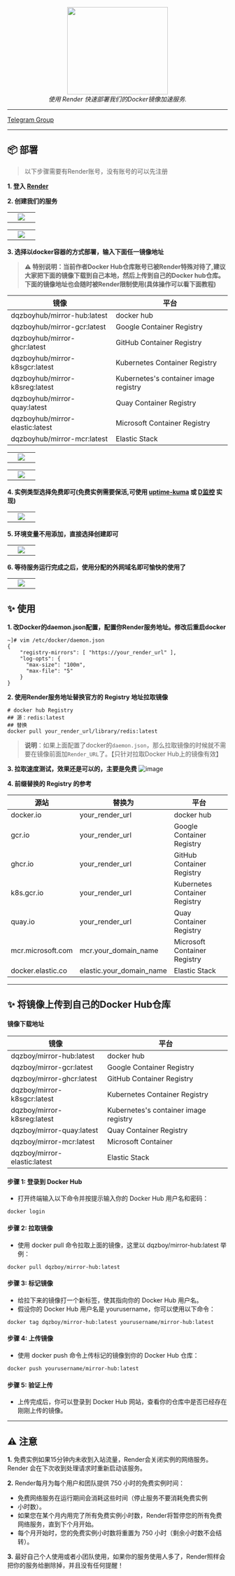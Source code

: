 <div style="text-align: center"></div>
  <p align="center">
  <img src="https://github.com/dqzboy/Docker-Proxy/assets/42825450/c187d66f-152e-4172-8268-e54bd77d48bb" width="230px" height="200px">
      <br>
      <i>使用 Render 快速部署我们的Docker镜像加速服务.</i>
  </p>
</div>

---

[Telegram Group](https://t.me/+ghs_XDp1vwxkMGU9) 

---


## 📦 部署
> 以下步骤需要有Render账号，没有账号的可以先注册

**1. 登入 [Render](https://dashboard.render.com)**

**2. 创建我们的服务**
<table>
    <tr>
        <td width="50%" align="center"><img src="https://github.com/dqzboy/Blog-Image/assets/42825450/7a16000a-6514-4cc9-892c-9f0a9746d1b2?raw=true"></td>
    </tr>
</table>

<table>
    <tr>
        <td width="50%" align="center"><img src="https://github.com/dqzboy/Docker-Proxy/assets/42825450/e5bb8e70-2bba-4b3f-a29f-fcf56ac2b82a?raw=true"></td>
    </tr>
</table>

**3. 选择以docker容器的方式部署，输入下面任一镜像地址**

> **⚠️ 特别说明：当前作者Docker Hub仓库账号已被Render特殊对待了,建议大家把下面的镜像下载到自己本地，然后上传到自己的Docker hub仓库。下面的镜像地址也会随时被Render限制使用(具体操作可以看下面教程)**

| 镜像 | 平台 |
|-------|---------------|
| dqzboyhub/mirror-hub:latest   | docker hub
| dqzboyhub/mirror-gcr:latest      | Google Container Registry
| dqzboyhub/mirror-ghcr:latest     | GitHub Container Registry
| dqzboyhub/mirror-k8sgcr:latest  | Kubernetes Container Registry
| dqzboyhub/mirror-k8sreg:latest      | Kubernetes's container image registry
| dqzboyhub/mirror-quay:latest     | Quay Container Registry
| dqzboyhub/mirror-elastic:latest     | Microsoft Container Registry
| dqzboyhub/mirror-mcr:latest     | Elastic Stack

<table>
    <tr>
        <td width="50%" align="center"><img src="https://github.com/dqzboy/Docker-Proxy/assets/42825450/3f84c551-bef4-4e00-a3b4-b85e34a7eb7e?raw=true"></td>
    </tr>
</table>

<table>
    <tr>
        <td width="50%" align="center"><img src="https://github.com/dqzboy/Docker-Proxy/assets/42825450/907ba8da-9c1d-4cfb-9951-b843fabe47a9?raw=true"></td>
    </tr>
</table>

**4. 实例类型选择免费即可(免费实例需要保活,可使用 [uptime-kuma](https://uptime.kuma.pet/) 或 [D监控](https://www.dnspod.cn/Products/Monitor) 实现)**

<table>
    <tr>
        <td width="50%" align="center"><img src="https://github.com/dqzboy/Blog-Image/assets/42825450/c0a166c9-9d06-472e-a4cd-0d16fa3eeb83?raw=true"></td>
    </tr>
</table>

**5. 环境变量不用添加，直接选择创建即可**
<table>
    <tr>
        <td width="50%" align="center"><img src="https://github.com/dqzboy/Blog-Image/assets/42825450/e760d9c3-b6f4-4a5e-81ce-64c8017c70fc?raw=true"></td>
    </tr>
</table>

**6. 等待服务运行完成之后，使用分配的外网域名即可愉快的使用了**
<table>
    <tr>
        <td width="50%" align="center"><img src="https://github.com/dqzboy/Docker-Proxy/assets/42825450/95793a23-5831-4565-9c23-03130b81e8be?raw=true"></td>
    </tr>
</table>

## ✨ 使用

**1. 改Docker的daemon.json配置，配置你Render服务地址。修改后重启docker**
```shell
~]# vim /etc/docker/daemon.json
{
    "registry-mirrors": [ "https://your_render_url" ],
    "log-opts": {
      "max-size": "100m",
      "max-file": "5"
    }
}
```
**2. 使用Render服务地址替换官方的 Registry 地址拉取镜像**
```shell
# docker hub Registry
## 源：redis:latest
## 替换
docker pull your_render_url/library/redis:latest
```

> **说明**：如果上面配置了docker的`daemon.json`，那么拉取镜像的时候就不需要在镜像前面加`Render_URL`了。【只针对拉取Docker Hub上的镜像有效】

**3. 拉取速度测试，效果还是可以的，主要是免费**
![image](https://github.com/dqzboy/Blog-Image/assets/42825450/06ad14d4-cb0f-4924-ab41-5c3f001261a2)

**4. 前缀替换的 Registry 的参考**

| 源站 | 替换为 | 平台 |
|-------|---------------|----------|
| docker.io   | your_render_url   |  docker hub 
| gcr.io      | your_render_url   |  Google Container Registry
| ghcr.io     | your_render_url  |  GitHub Container Registry
| k8s.gcr.io     | your_render_url  | Kubernetes Container Registry
| quay.io     | your_render_url  | Quay Container Registry
| mcr.microsoft.com     | mcr.your_domain_name  | Microsoft Container Registry
| docker.elastic.co     | elastic.your_domain_name  | Elastic Stack


---

## ✨ 将镜像上传到自己的Docker Hub仓库

#### 镜像下载地址
| 镜像 | 平台 |
|-------|---------------|
| dqzboy/mirror-hub:latest   | docker hub
| dqzboy/mirror-gcr:latest      | Google Container Registry
| dqzboy/mirror-ghcr:latest     | GitHub Container Registry
| dqzboy/mirror-k8sgcr:latest  | Kubernetes Container Registry
| dqzboy/mirror-k8sreg:latest      | Kubernetes's container image registry
| dqzboy/mirror-quay:latest     | Quay Container Registry
| dqzboy/mirror-mcr:latest     | Microsoft Container
| dqzboy/mirror-elastic:latest     | Elastic Stack

#### 步骤 1: 登录到 Docker Hub
- 打开终端输入以下命令并按提示输入你的 Docker Hub 用户名和密码：

```shell
docker login
```

#### 步骤 2: 拉取镜像
- 使用 docker pull 命令拉取上面的镜像，这里以 dqzboy/mirror-hub:latest 举例：

```shell
docker pull dqzboy/mirror-hub:latest
```

####  步骤 3: 标记镜像
- 给拉下来的镜像打一个新标签，使其指向你的 Docker Hub 用户名。
- 假设你的 Docker Hub 用户名是 yourusername，你可以使用以下命令：

```shell
docker tag dqzboy/mirror-hub:latest yourusername/mirror-hub:latest
```

####  步骤 4: 上传镜像
- 使用 docker push 命令上传标记的镜像到你的 Docker Hub 仓库：

```shell
docker push yourusername/mirror-hub:latest
```

####  步骤 5: 验证上传
- 上传完成后，你可以登录到 Docker Hub 网站，查看你的仓库中是否已经存在刚刚上传的镜像。

---

## ⚠️ 注意
**1.** 免费实例如果15分钟内未收到入站流量，Render会关闭实例的网络服务。Render 会在下次收到处理请求时重新启动该服务。

**2.** Render每月为每个用户和团队提供 750 小时的免费实例时间：
   - 免费网络服务在运行期间会消耗这些时间（停止服务不要消耗免费实例
   - 小时数）。
   - 如果您在某个月内用完了所有免费实例小时数，Render将暂停您的所有免费网络服务，直到下个月开始。
   - 每个月开始时，您的免费实例小时数将重置为 750 小时（剩余小时数不会结转）。

**3.** 最好自己个人使用或者小团队使用，如果你的服务使用人多了，Render照样会把你的服务给删除掉，并且没有任何提醒！